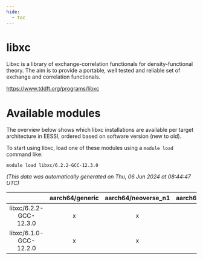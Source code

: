 ```yaml
---
hide:
  - toc
---
```


libxc
=====


Libxc is a library of exchange-correlation functionals for density-functional theory. The aim is to provide a portable, well tested and reliable set of exchange and correlation functionals.

https://www.tddft.org/programs/libxc
# Available modules


The overview below shows which libxc installations are available per target architecture in EESSI, ordered based on software version (new to old).

To start using libxc, load one of these modules using a `module load` command like:

```shell
module load libxc/6.2.2-GCC-12.3.0
```

*(This data was automatically generated on Thu, 06 Jun 2024 at 08:44:47 UTC)*  

| |aarch64/generic|aarch64/neoverse_n1|aarch64/neoverse_v1|x86_64/generic|x86_64/amd/zen2|x86_64/amd/zen3|x86_64/intel/haswell|x86_64/intel/skylake_avx512|
| :---: | :---: | :---: | :---: | :---: | :---: | :---: | :---: | :---: |
|libxc/6.2.2-GCC-12.3.0|x|x|x|x|x|x|x|x|
|libxc/6.1.0-GCC-12.2.0|x|x|x|x|x|x|x|x|
